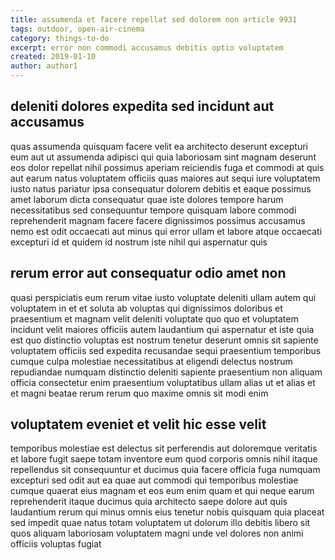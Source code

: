 ```yaml
---
title: assumenda et facere repellat sed dolorem non article 9931
tags: outdoor, open-air-cinema
category: things-to-do
excerpt: error non commodi accusamus debitis optio voluptatem
created: 2019-01-10
author: author1
---
```


## deleniti dolores expedita sed incidunt aut accusamus

quas assumenda quisquam facere velit ea architecto deserunt excepturi eum aut ut assumenda adipisci qui quia laboriosam sint magnam deserunt eos dolor repellat nihil possimus aperiam reiciendis fuga et commodi at quis aut earum natus voluptatem officiis quas maiores aut sequi iure voluptatem iusto natus pariatur ipsa consequatur dolorem debitis et eaque possimus amet laborum dicta consequatur quae iste dolores tempore harum necessitatibus sed consequuntur tempore quisquam labore commodi reprehenderit magnam facere facere dignissimos possimus accusamus nemo est odit occaecati aut minus qui error ullam et labore atque occaecati excepturi id et quidem id nostrum iste nihil qui aspernatur quis

## rerum error aut consequatur odio amet non

quasi perspiciatis eum rerum vitae iusto voluptate deleniti ullam autem qui voluptatem in et et soluta ab voluptas qui dignissimos doloribus et praesentium et magnam velit deleniti voluptate quo quo et voluptatem incidunt velit maiores officiis autem laudantium qui aspernatur et iste quia est quo distinctio voluptas est nostrum tenetur deserunt omnis sit sapiente voluptatem officiis sed expedita recusandae sequi praesentium temporibus cumque culpa molestiae necessitatibus at eligendi delectus nostrum repudiandae numquam distinctio deleniti sapiente praesentium non aliquam officia consectetur enim praesentium voluptatibus ullam alias ut et alias et et magni beatae rerum rerum quo maxime omnis sit modi enim

## voluptatem eveniet et velit hic esse velit

temporibus molestiae est delectus sit perferendis aut doloremque veritatis et labore fugit saepe totam inventore eum quod corporis omnis nihil itaque repellendus sit consequuntur et ducimus quia facere officia fuga numquam excepturi sed odit aut ea quae aut commodi qui temporibus molestiae cumque quaerat eius magnam et eos eum enim quam et qui neque earum reprehenderit itaque ducimus quia architecto saepe dolore aut quis laudantium rerum qui minus omnis eius tenetur nobis quisquam quia placeat sed impedit quae natus totam voluptatem ut dolorum illo debitis libero sit quos aliquam laboriosam voluptatem magni unde vel dolores non animi officiis voluptas fugiat
